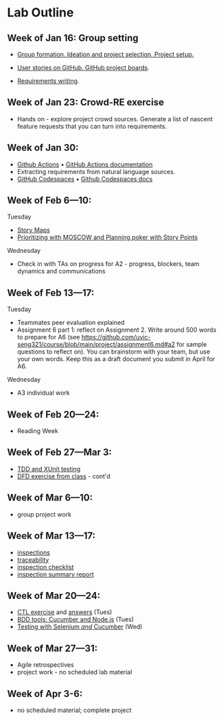 # Lab Outline

## Week of Jan 16: Group setting
- [Group formation. Ideation and project selection. Project setup.](labs/project-overview.md)
 
- [User stories on GitHub. GitHub project boards](labs/github-reqs.md).
- [Requirements writing](labs/writing-req.md). 

## Week of Jan 23: Crowd-RE exercise
- Hands on - explore project crowd sources. Generate a list of nascent feature requests that you can turn into requirements. 

## Week of Jan 30: 
- [Github Actions](labs/GH-actions-intro.pptx) • [GitHub Actions documentation](https://docs.github.com/en/actions/quickstart)
- Extracting requirements from natural language sources. 
- [GitHub Codespaces](labs/Codespaces.pptx) • [Github Codespaces docs](https://docs.github.com/en/codespaces/getting-started/quickstart)
  
## Week of Feb 6—10: 
Tuesday
- [Story Maps](labs/creating-story-maps.md)
- [Prioritizing with MOSCOW and Planning poker with Story Points](labs/moscow.md)

Wednesday
- Check in with TAs on progress for A2 - progress, blockers, team dynamics and communications

## Week of Feb 13—17: 
Tuesday
- Teammates peer evaluation explained
- Assignment 6 part 1: reflect on Assignment 2. Write around 500 words to prepare for A6 (see https://github.com/uvic-seng321/course/blob/main/project/assignment6.md#a2 for sample questions to reflect on). You can brainstorm with your team, but use your own words. Keep this as a draft document you submit in April for A6. 

Wednesday
- A3 individual work

## Week of Feb 20—24: 
- Reading Week

## Week of Feb 27—Mar 3: 
- [TDD and XUnit testing](labs/TDD%20overview.pdf)
- [DFD exercise from class](labs/data-model-notes.md) - cont'd

## Week of Mar 6—10: 
- group project work


## Week of Mar 13—17: 
- [inspections](labs/requirements%20inspections.pdf)
- [traceability](labs/traceability_lab.pdf)
- [inspection checklist](labs/inspectionchecklist.md)
- [inspection summary report](labs/Inspection%20Summary%20Report.docx)
  
## Week of Mar 20—24: 
- [CTL exercise](labs/CTL.pdf) and [answers](labs/ctl_answers.md) (Tues)
- [BDD tools: Cucumber and Node.js](labs/bdd.md) (Tues)
- [Testing with Selenium *and* Cucumber](labs/selenium.md) (Wed)

## Week of Mar 27—31: 
- Agile retrospectives
- project work - no scheduled lab material

## Week of Apr 3-6:
- no scheduled material; complete project
